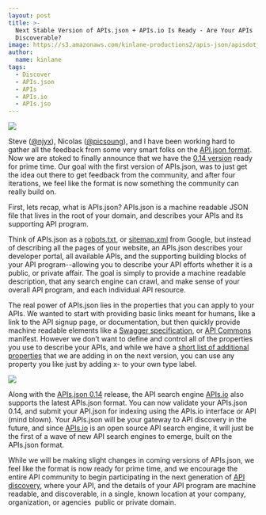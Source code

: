```yaml
---
layout: post
title: >-
  Next Stable Version of APIs.json + APIs.io Is Ready - Are Your APIs
  Discoverable?
image: https://s3.amazonaws.com/kinlane-productions2/apis-json/apisdotjson.png
author:
  name: kinlane
tags:
  - Discover
  - APIs.json
  - APIs
  - APIs.io
  - APIs.jso
---
```

[![](https://s3.amazonaws.com/kinlane-productions2/apis-json/apisdotjson.png)](http://apisjson.org/)

Steve ([@njyx](https://twitter.com/njyx)), Nicolas ([@picsoung](https://twitter.com/picsoung)), and I have been working hard to gather all the feedback from some very smart folks on the [API.json format](http://apisjson.org/). Now we are stoked to finally announce that we have the [0.14 version](http://apisjson.org/format.html) ready for prime time. Our goal with the first version of APIs.json, was to just get the idea out there to get feedback from the community, and after four iterations, we feel like the format is now something the community can really build on.

First, lets recap, what is APIs.json? APIs.json is a machine readable JSON file that lives in the root of your domain, and describes your APIs and its supporting API program.

Think of APIs.json as a [robots.txt](http://www.robotstxt.org/), or [sitemap.xml](http://www.google.com/sitemap.xml) from Google, but instead of describing all the pages of your website, an APIs.json describes your developer portal, all available APIs, and the supporting building blocks of your API program--allowing you to describe your API efforts whether it is a public, or private affair. The goal is simply to provide a machine readable description, that any search engine can crawl, and make sense of your overall API program, and each individual API resource.

The real power of APIs.json lies in the properties that you can apply to your APIs. We wanted to start with providing basic links meant for humans, like a link to the API signup page, or documentation, but then quickly provide machine readable elements like a [Swagger specification](http://bit.ly/1w9oKpq), or [API Commons](http://bit.ly/1e27KIc) manifest. However we don’t want to define and control all of the properties you use to describe your APIs, and while we have a [short list of additional properties](https://github.com/api-commons/api-json/issues/44) that we are adding in on the next version, you can use any property you like just by adding x- to your own type label.

[![](https://s3.amazonaws.com/kinlane-productions2/api-evangelist/apis-io/apis-io.png)](http://apis.io/)

Along with the [APIs.json 0.14](http://apisjson.org/format.html) release, the API search engine [APIs.io](http://apis.io) also supports the latest APIs.json format. You can now validate your APIs.json 0.14, and submit your API.json for indexing using the APIs.io interface or API (mind blown). Your APIs.json will be your gateway to API discovery in the future, and since [APIs.io](http://apis.io/) is an open source API search engine, it will just be the first of a wave of new API search engines to emerge, built on the APIs.json format.

While we will be making slight changes in coming versions of APIs.json, we feel like the format is now ready for prime time, and we encourage the entire API community to begin participating in the next generation of [API discovery](http://discovery.apievangelist.com/), where your API, and the details of your API program are machine readable, and discoverable, in a single, known location at your company, organization, or agencies  public or private domain.